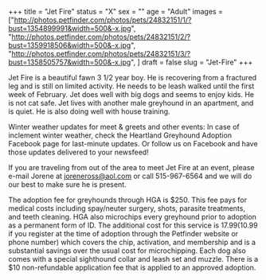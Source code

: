 +++
title = "Jet Fire"
status = "X"
sex = ""
age = "Adult"
images = ["http://photos.petfinder.com/photos/pets/24832151/1/?bust=1354899991&width=500&-x.jpg",
"http://photos.petfinder.com/photos/pets/24832151/2/?bust=1359918506&width=500&-x.jpg",
"http://photos.petfinder.com/photos/pets/24832151/3/?bust=1358505757&width=500&-x.jpg",
]
draft = false
slug = "Jet-Fire"
+++




 

Jet Fire is a beautiful fawn 3 1/2 year boy. He is recovering from a fractured leg and is still on limited activity.  He needs to be leash walked until the first week of February. Jet does well with big dogs and seems to enjoy kids. He is not cat safe. Jet lives with another male greyhound in an apartment, and is quiet. He is also doing well with house training.


Winter weather updates for meet & greets and other events: In case of inclement winter weather, check the Heartland Greyhound Adoption Facebook page for last-minute updates. Or follow us on Facebook and have those updates delivered to your newsfeed!


If you are traveling from out of the area to meet Jet Fire at an event, please e-mail Jorene at joreneross@aol.com or call 515-967-6564 and we will do our best to make sure he is present.

The adoption fee for greyhounds through HGA is $250. This fee pays for medical costs including spay/neuter surgery, shots, parasite treatments, and teeth cleaning. HGA also microchips every greyhound prior to adoption as a permanent form of ID. The additional cost for this service is $17.99 ($10.99 if you register at the time of adoption through the Petfinder website or phone number) which covers the chip, activation, and membership and is a substantial savings over the usual cost for microchipping. Each dog also comes with a special sighthound collar and leash set and muzzle. There is a $10 non-refundable application fee that is applied to an approved adoption.

